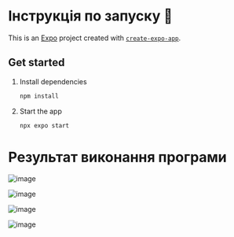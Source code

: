 # Інструкція по запуску 👋

This is an [Expo](https://expo.dev) project created with [`create-expo-app`](https://www.npmjs.com/package/create-expo-app).

## Get started

1. Install dependencies

   ```bash
   npm install
   ```

2. Start the app

   ```bash
   npx expo start
   ```

# Результат виконання програми  


![image](https://github.com/user-attachments/assets/dab131a0-9f3b-4cba-a9ba-f434f0d89987)  

![image](https://github.com/user-attachments/assets/a1e24b03-3806-49d0-af29-17820eba417e)  

![image](https://github.com/user-attachments/assets/a7f1b971-9e67-4bdd-890c-9e0941d2646c)  

![image](https://github.com/user-attachments/assets/3a9db710-7e69-43bd-81c5-1b89ea8d17b7)  





